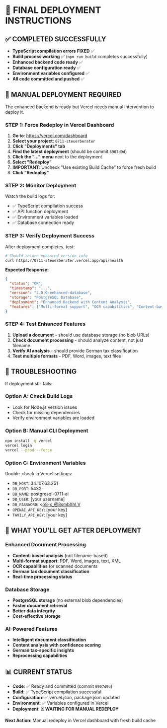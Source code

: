# 🎯 FINAL DEPLOYMENT INSTRUCTIONS

## ✅ COMPLETED SUCCESSFULLY
- **TypeScript compilation errors FIXED** ✅
- **Build process working** ✅ (`npm run build` completes successfully)
- **Enhanced backend code ready** ✅
- **Database configuration ready** ✅
- **Environment variables configured** ✅
- **All code committed and pushed** ✅

## 🚨 MANUAL DEPLOYMENT REQUIRED

The enhanced backend is ready but Vercel needs manual intervention to deploy it.

### STEP 1: Force Redeploy in Vercel Dashboard

1. **Go to**: https://vercel.com/dashboard
2. **Select your project**: `0711-steuerberater`
3. **Click "Deployments" tab**
4. **Find the latest deployment** (should be commit `6907d9d`)
5. **Click the "..." menu** next to the deployment
6. **Select "Redeploy"**
7. **IMPORTANT**: Uncheck "Use existing Build Cache" to force fresh build
8. **Click "Redeploy"**

### STEP 2: Monitor Deployment

Watch the build logs for:
- ✅ TypeScript compilation success
- ✅ API function deployment
- ✅ Environment variables loaded
- ✅ Database connection ready

### STEP 3: Verify Deployment Success

After deployment completes, test:

```bash
# Should return enhanced version info
curl https://0711-steuerberater.vercel.app/api/health
```

**Expected Response:**
```json
{
  "status": "OK",
  "timestamp": "...",
  "version": "2.0.0-enhanced-database",
  "storage": "PostgreSQL Database",
  "deployment": "Enhanced Backend with Content Analysis",
  "features": ["Multi-format support", "OCR capabilities", "Content-based analysis", "German tax classification"]
}
```

### STEP 4: Test Enhanced Features

1. **Upload a document** - should use database storage (no blob URLs)
2. **Check document processing** - should analyze content, not just filename
3. **Verify AI analysis** - should provide German tax classification
4. **Test multiple formats** - PDF, Word, images, text files

## 🔧 TROUBLESHOOTING

If deployment still fails:

### Option A: Check Build Logs
- Look for Node.js version issues
- Check for missing dependencies
- Verify environment variables are loaded

### Option B: Manual CLI Deployment
```bash
npm install -g vercel
vercel login
vercel --prod --force
```

### Option C: Environment Variables
Double-check in Vercel settings:
- `DB_HOST`: 34.107.63.251
- `DB_PORT`: 5432
- `DB_NAME`: postgresql-0711-ai
- `DB_USER`: [your username]
- `DB_PASSWORD`: <o8-x_@8smbXhI.V
- `OPENAI_API_KEY`: [your key]
- `TAVILY_API_KEY`: [your key]

## 🎉 WHAT YOU'LL GET AFTER DEPLOYMENT

### Enhanced Document Processing
- **Content-based analysis** (not filename-based)
- **Multi-format support**: PDF, Word, images, text, XML
- **OCR capabilities** for scanned documents
- **German tax document classification**
- **Real-time processing status**

### Database Storage
- **PostgreSQL storage** (no external blob dependencies)
- **Faster document retrieval**
- **Better data integrity**
- **Cost-effective storage**

### AI-Powered Features
- **Intelligent document classification**
- **Content analysis with confidence scoring**
- **German tax-specific insights**
- **Reprocessing capabilities**

## 📊 CURRENT STATUS
- **Code**: ✅ Ready and committed (commit `6907d9d`)
- **Build**: ✅ TypeScript compilation successful
- **Configuration**: ✅ vercel.json, package.json updated
- **Environment**: ✅ Variables configured in Vercel
- **Deployment**: ⏳ **WAITING FOR MANUAL REDEPLOY**

**Next Action**: Manual redeploy in Vercel dashboard with fresh build cache